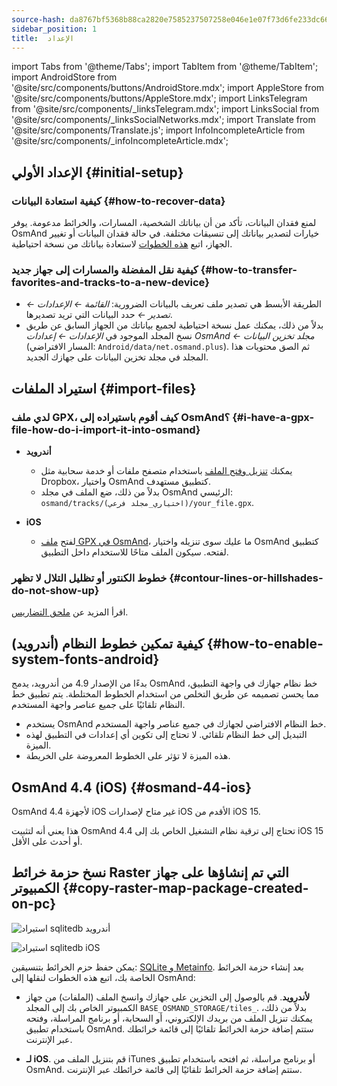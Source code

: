 ```yaml
---
source-hash: da8767bf5368b88ca2820e7585237507258e046e1e07f73d6fe233dc66687628
sidebar_position: 1
title:  الإعداد
---
```

import Tabs from '@theme/Tabs';
import TabItem from '@theme/TabItem';
import AndroidStore from '@site/src/components/buttons/AndroidStore.mdx';
import AppleStore from '@site/src/components/buttons/AppleStore.mdx';
import LinksTelegram from '@site/src/components/_linksTelegram.mdx';
import LinksSocial from '@site/src/components/_linksSocialNetworks.mdx';
import Translate from '@site/src/components/Translate.js';
import InfoIncompleteArticle from '@site/src/components/_infoIncompleteArticle.mdx';

## الإعداد الأولي {#initial-setup}

### كيفية استعادة البيانات {#how-to-recover-data}

لمنع فقدان البيانات، تأكد من أن بياناتك الشخصية، المسارات، والخرائط مدعومة. يوفر OsmAnd خيارات لتصدير بياناتك إلى تنسيقات مختلفة. في حالة فقدان البيانات أو تغيير الجهاز، اتبع [هذه الخطوات](https://osmand.net/docs/user/personal/import-export/#preventing-data-loss) لاستعادة بياناتك من نسخة احتياطية.

### كيفية نقل المفضلة والمسارات إلى جهاز جديد {#how-to-transfer-favorites-and-tracks-to-a-new-device}

- الطريقة الأبسط هي تصدير ملف تعريف بالبيانات الضرورية: *القائمة ← الإعدادات ← تصدير ←* حدد البيانات التي تريد تصديرها.
- بدلاً من ذلك، يمكنك عمل نسخة احتياطية لجميع بياناتك من الجهاز السابق عن طريق نسخ المجلد الموجود في *الإعدادات ← إعدادات OsmAnd ← مجلد تخزين البيانات* (المسار الافتراضي: `Android/data/net.osmand.plus`). ثم الصق محتويات هذا المجلد في مجلد تخزين البيانات على جهازك الجديد.

## استيراد الملفات {#import-files}

### لدي ملف GPX، كيف أقوم باستيراده إلى OsmAnd؟ {#i-have-a-gpx-file-how-do-i-import-it-into-osmand}

- **أندرويد**
    - يمكنك [تنزيل وفتح الملف](../navigation/setup/gpx-navigation.md) باستخدام متصفح ملفات أو خدمة سحابية مثل Dropbox، واختيار OsmAnd كتطبيق مستهدف.
    - بدلاً من ذلك، ضع الملف في مجلد OsmAnd الرئيسي: `osmand/tracks/(اختياري_مجلد فرعي)/your_file.gpx`.

- **iOS**
    - لفتح [ملف GPX في OsmAnd](../navigation/setup/gpx-navigation.md)، ما عليك سوى تنزيله واختيار OsmAnd كتطبيق لفتحه. سيكون الملف متاحًا للاستخدام داخل التطبيق.

### خطوط الكنتور أو تظليل التلال لا تظهر {#contour-lines-or-hillshades-do-not-show-up}

اقرأ المزيد عن [ملحق التضاريس](../plugins/topography.md).

## كيفية تمكين خطوط النظام (أندرويد) {#how-to-enable-system-fonts-android}

بدءًا من الإصدار 4.9 من أندرويد، يدمج OsmAnd خط نظام جهازك في واجهة التطبيق، مما يحسن تصميمه عن طريق التخلص من استخدام الخطوط المختلطة. يتم تطبيق خط النظام تلقائيًا على جميع عناصر واجهة المستخدم.

- يستخدم OsmAnd خط النظام الافتراضي لجهازك في جميع عناصر واجهة المستخدم.
- التبديل إلى خط النظام تلقائي. لا تحتاج إلى تكوين أي إعدادات في التطبيق لهذه الميزة.
- هذه الميزة لا تؤثر على الخطوط المعروضة على الخريطة.

## OsmAnd 4.4 (iOS) {#osmand-44-ios}

OsmAnd 4.4 لأجهزة iOS غير متاح لإصدارات iOS الأقدم من iOS 15.

هذا يعني أنه لتثبيت OsmAnd 4.4 تحتاج إلى ترقية نظام التشغيل الخاص بك إلى iOS 15 أو أحدث على الأقل.

<!--
## التخزين على بطاقة SD (أندرويد) {#storage-on-an-sd-card-android}

:::note
عندما *تقوم بتشغيل محرك أقراص USB لمشاركة الملفات* مع جهاز كمبيوتر أو فصل بطاقة SD من خلال إعدادات النظام، يتم فصل محرك الأقراص الخارجي عن الجهاز ويتم **إنهاء** جميع التطبيقات التي تعمل على محرك الأقراص الخارجي على الفور. يمكنك [قراءة المزيد هنا](https://developer.android.com/guide/topics/data/install-location).
:::

### لنقل مجلد OsmAnd الرئيسي (الخرائط) إلى بطاقة SD خارجية: {#to-move-the-osmand-home-maps-folder-to-an-external-sd-card}

-   انتقل إلى *الإعدادات (على الشاشة الرئيسية) ← إعدادات OsmAnd ← مجلد تخزين البيانات*
-   غيّر القيمة إلى مسار يشير إلى بطاقة SD الخارجية، في العديد من
    أنظمة أندرويد قد تحتوي على `/storage/extSdCard` أو ما شابه ذلك.
    يرجى ملاحظة أن بعض إصدارات أندرويد تحد بشكل صارم من اختيارك
    للمسار الذي سيكون قابلًا للكتابة للتطبيقات.
-   سيُطلب منك بعد ذلك ما إذا كان يجب نقل محتويات مجلد بيانات OsmAnd من
    الذاكرة الداخلية إلى بطاقة SD الخارجية.
    يمكنك أيضًا القيام بذلك يدويًا باستخدام تطبيق مدير الملفات المدمج في الجهاز أو عبر
    توصيل الجهاز بجهاز كمبيوتر كوحدة تخزين خارجية وإجراء النقل من هناك.

### كيف أستخدم بطاقة SD الخاصة بي مع OsmAnd تحت أندرويد 4.4+ و 5 {#how-do-i-use-my-sd-card-with-osmand-under-android-44-and-5}

إذا قمت بتحديث جهاز أندرويد الخاص بك إلى الإصدار 4.4.x، فسوف تواجه
مشكلة أندرويد معروفة تتعلق بإذن `WRITE_EXTERNAL_STORAGE`: لقد غير أندرويد
القواعد بحيث لا يمكن لأي تطبيق من الآن فصاعدًا الكتابة إلى
بطاقة SD الخارجية في أي مكان خارج مجلدها القياسي الجديد
`Android/data/[PACKAGE-NAME]`. إذا تم تثبيت OsmAnd قبل تحديث
جهازك إلى أندرويد 4.4.x، فسيستمر في العمل (للقراءة فقط) مع
مجلد osmand القديم غير القياسي، ولكنه لن يتمكن من تحديث أي خريطة
وملفات أخرى هناك.

الحلول:

-   نقل مجلد بيانات OsmAnd osmand إلى التخزين الداخلي. \
     **العيب:** يمكن أن يكون التخزين الداخلي صغيرًا جدًا.
-   نقل مجلد بيانات OsmAnd osmand إلى مجلد SD القياسي الخاص به، \
    لـ OsmAnd+ : `(extSdCard)/Android/data/net.osmand.plus/files` \
    لـ OsmAnd : `(extSdCard)/Android/data/net.osmand/files` \
     **تحذير:** كلما قمت بإلغاء تثبيت OsmAnd الآن، سيتم مسح جميع بياناتك
    أيضًا! (ما لم تقم بإلغاء تحميل بطاقة SD الخاصة بك، أو إعادة تسمية
    مجلد net.osmand(.plus) قبل إلغاء التثبيت.)

إذا كنت ترغب في إجراء النسخ/النقل الضروري يدويًا، فاستخدم إما
جهاز كمبيوتر لإجراء هذا الإجراء على بطاقة SD، أو على الجهاز نفسه استخدم
أداة مدير الملفات **التي جاءت مثبتة مسبقًا مع جهاز أندرويد الخاص بك**
(فقط هذه الطرق ستحصل على إذن الكتابة الضروري). يمكن أيضًا استدعاء جميع عمليات النسخ
في OsmAnd نفسه عبر `القائمة/الإعدادات/عام/مجلد تخزين البيانات`
ولكن عمليات النسخ قد تستغرق وقتًا طويلاً أو تؤدي إلى
أخطاء (على سبيل المثال، إذا كانت بطاقة SD ممتلئة جدًا).
-->

## نسخ حزمة خرائط Raster التي تم إنشاؤها على جهاز الكمبيوتر {#copy-raster-map-package-created-on-pc}

<Tabs groupId="operating-systems" queryString="current-os">

<TabItem value="android" label="أندرويد">

![استيراد sqlitedb أندرويد](@site/static/img/plugins/online-maps/import-sqlitedb-android.png)

</TabItem>

<TabItem value="ios" label="iOS">

![استيراد sqlitedb iOS](@site/static/img/plugins/online-maps/import-sqlitedb-ios.png)

</TabItem>

</Tabs>

يمكن حفظ حزم الخرائط بتنسيقين: [SQLite و Metainfo](https://osmand.net/docs/user/map/raster-maps). بعد إنشاء حزمة الخرائط الخاصة بك، اتبع هذه الخطوات لنقلها إلى OsmAnd:

- **لأندرويد**. قم بالوصول إلى التخزين على جهازك وانسخ الملف (الملفات) من جهاز الكمبيوتر الخاص بك إلى المجلد `BASE_OSMAND_STORAGE/tiles_`. بدلاً من ذلك، يمكنك تنزيل الملف من بريدك الإلكتروني، أو السحابة، أو برنامج المراسلة، وفتحه باستخدام تطبيق OsmAnd. ستتم إضافة حزمة الخرائط تلقائيًا إلى قائمة خرائطك عبر الإنترنت.

- **لـ iOS**. قم بتنزيل الملف من iTunes أو برنامج مراسلة، ثم افتحه باستخدام تطبيق OsmAnd. ستتم إضافة حزمة الخرائط تلقائيًا إلى قائمة خرائطك عبر الإنترنت.